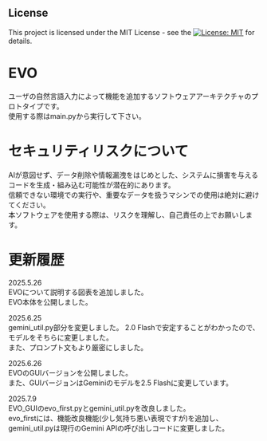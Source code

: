 ## License

This project is licensed under the MIT License - see the [![License: MIT](https://img.shields.io/badge/License-MIT-yellow.svg)](https://opensource.org/licenses/MIT) for details.

# EVO
ユーザの自然言語入力によって機能を追加するソフトウェアアーキテクチャのプロトタイプです。  
使用する際はmain.pyから実行して下さい。  

# セキュリティリスクについて
AIが意図せず、データ削除や情報漏洩をはじめとした、システムに損害を与えるコードを生成・組み込む可能性が潜在的にあります。  
信頼できない環境での実行や、重要なデータを扱うマシンでの使用は絶対に避けてください。   
本ソフトウェアを使用する際は、リスクを理解し、自己責任の上でお願いします。

# 更新履歴
2025.5.26  
EVOについて説明する図表を追加しました。   
EVO本体を公開しました。

2025.6.25  
gemini_util.py部分を変更しました。
2.0 Flashで安定することがわかったので、モデルをそちらに変更しました。  
また、プロンプト文もより厳密にしました。

2025.6.26  
EVOのGUIバージョンを公開しました。  
また、GUIバージョンはGeminiのモデルを2.5 Flashに変更しています。  

2025.7.9  
EVO_GUIのevo_first.pyとgemini_util.pyを改良しました。  
evo_firstには、機能改良機能(少し気持ち悪い表現ですが)を追加し、gemini_util.pyは現行のGemini APIの呼び出しコードに変更しました。
